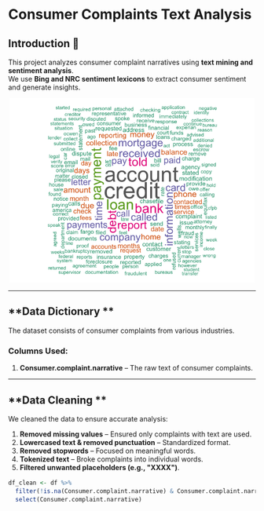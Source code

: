 # Consumer Complaints Text Analysis

## Introduction 📌
This project analyzes consumer complaint narratives using **text mining and sentiment analysis**.  
We use **Bing and NRC sentiment lexicons** to extract consumer sentiment and generate insights.  

<div align="center">
<img src="images/wordcloud.png" width="500">
</div>

---

## **Data Dictionary **
The dataset consists of consumer complaints from various industries.  
### **Columns Used:**
1. **Consumer.complaint.narrative** – The raw text of consumer complaints.

---

## **Data Cleaning **
We cleaned the data to ensure accurate analysis:
1. **Removed missing values** – Ensured only complaints with text are used.
2. **Lowercased text & removed punctuation** – Standardized format.
3. **Removed stopwords** – Focused on meaningful words.
4. **Tokenized text** – Broke complaints into individual words.
5. **Filtered unwanted placeholders (e.g., "XXXX")**.

```r
df_clean <- df %>% 
  filter(!is.na(Consumer.complaint.narrative) & Consumer.complaint.narrative != "") %>% 
  select(Consumer.complaint.narrative)
